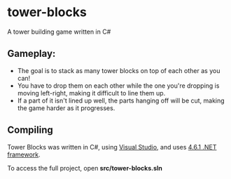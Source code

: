 # tower-blocks

A tower building game written in C#

## Gameplay:

- The goal is to stack as many tower blocks on top of each other as you can!
- You have to drop them on each other while the one you're dropping is moving left-right, making it difficult to line them up.
- If a part of it isn't lined up well, the parts hanging off will be cut, making the game harder as it progresses.

## Compiling

Tower Blocks was written in C#, using [Visual Studio](https://visualstudio.microsoft.com/), and uses [4.6.1 .NET framework](https://www.microsoft.com/en-us/download/details.aspx?id=49981).

To access the full project, open **src/tower-blocks.sln**
